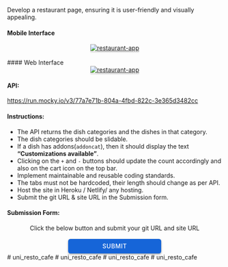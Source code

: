 Develop a restaurant page, ensuring it is user-friendly and visually appealing.

#### Mobile Interface

<a href="https://res.cloudinary.com/dupvp9gj9/image/upload/v1688464567/Restaurant_page_movie-view_dqv1fl.png" target=_blank_>
    <div style="text-align: center;">
        <img src="https://res.cloudinary.com/dupvp9gj9/image/upload/v1688465518/Restaurant_page_movie-view_2_p6r4up.png" alt="restaurant-app" style="max-width:70%;box-shadow:0 2.8px 2.2px rgba(0, 0, 0, 0.12)">
    </div>
</a>

<br/>
#### Web Interface
<a href="https://res.cloudinary.com/dupvp9gj9/image/upload/v1688464566/Restaurant_page_web-view_l7snar.png" target=_blank_ >
    <div style="text-align: center;">
        <img src="https://res.cloudinary.com/dupvp9gj9/image/upload/v1688464566/Restaurant_page_web-view_l7snar.png" alt="restaurant-app" style="max-width:70%;box-shadow:0 2.8px 2.2px rgba(0, 0, 0, 0.12)">
    </div>
</a>

#### API:

<a href="https://run.mocky.io/v3/77a7e71b-804a-4fbd-822c-3e365d3482cc" target=_blank_ >https://run.mocky.io/v3/77a7e71b-804a-4fbd-822c-3e365d3482cc</a>

#### Instructions:

- The API returns the dish categories and the dishes in that category.
- The dish categories should be slidable.
- If a dish has addons(`addoncat`), then it should display the text **“Customizations available”**.
- Clicking on the `+` and `-` buttons should update the count accordingly and also on the cart icon on the top bar.
- Implement maintainable and reusable coding standards.
- The tabs must not be hardcoded, their length should change as per API.
- Host the site in Heroku / Netlify/ any hosting.
- Submit the git URL & site URL in the Submission form.

#### Submission Form:

<center>Click the below button and submit your git URL and site URL</center>
<br>
<a target=_blank_ href="https://forms.gle/NNpW1HBk7aDDaKuw6">
  <center><button style="color: #fff; border: none; cursor: pointer; width: 218px; height: 34px; background-color: rgb(22, 101, 216); border-radius: 5.4px; box-shadow: rgb(0 0 0 / 36%) 0px 2px 4px 0px;font-family: Inter;font-size: 14px;color: rgb(255, 255, 255);font-weight: 500;letter-spacing: 0.5px;text-transform: uppercase;">
    SUBMIT
  </button>
  </center>
</a>
# uni_resto_cafe
# uni_resto_cafe
# uni_resto_cafe
# uni_resto_cafe
